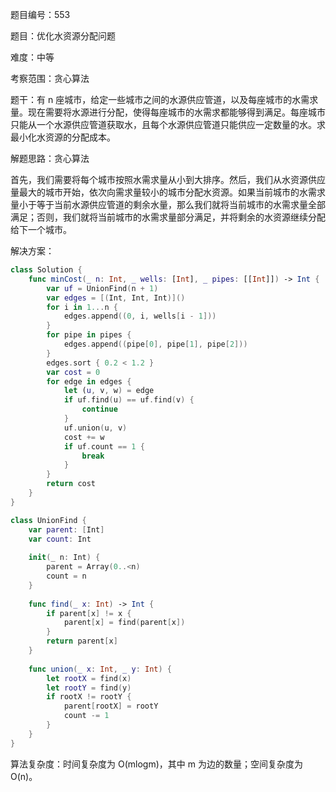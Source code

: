 题目编号：553

题目：优化水资源分配问题

难度：中等

考察范围：贪心算法

题干：有 n 座城市，给定一些城市之间的水源供应管道，以及每座城市的水需求量。现在需要将水源进行分配，使得每座城市的水需求都能够得到满足。每座城市只能从一个水源供应管道获取水，且每个水源供应管道只能供应一定数量的水。求最小化水资源的分配成本。

解题思路：贪心算法

首先，我们需要将每个城市按照水需求量从小到大排序。然后，我们从水资源供应量最大的城市开始，依次向需求量较小的城市分配水资源。如果当前城市的水需求量小于等于当前水源供应管道的剩余水量，那么我们就将当前城市的水需求量全部满足；否则，我们就将当前城市的水需求量部分满足，并将剩余的水资源继续分配给下一个城市。

解决方案：

```swift
class Solution {
    func minCost(_ n: Int, _ wells: [Int], _ pipes: [[Int]]) -> Int {
        var uf = UnionFind(n + 1)
        var edges = [(Int, Int, Int)]()
        for i in 1...n {
            edges.append((0, i, wells[i - 1]))
        }
        for pipe in pipes {
            edges.append((pipe[0], pipe[1], pipe[2]))
        }
        edges.sort { 0.2 < 1.2 }
        var cost = 0
        for edge in edges {
            let (u, v, w) = edge
            if uf.find(u) == uf.find(v) {
                continue
            }
            uf.union(u, v)
            cost += w
            if uf.count == 1 {
                break
            }
        }
        return cost
    }
}

class UnionFind {
    var parent: [Int]
    var count: Int
    
    init(_ n: Int) {
        parent = Array(0..<n)
        count = n
    }
    
    func find(_ x: Int) -> Int {
        if parent[x] != x {
            parent[x] = find(parent[x])
        }
        return parent[x]
    }
    
    func union(_ x: Int, _ y: Int) {
        let rootX = find(x)
        let rootY = find(y)
        if rootX != rootY {
            parent[rootX] = rootY
            count -= 1
        }
    }
}
```

算法复杂度：时间复杂度为 O(mlogm)，其中 m 为边的数量；空间复杂度为 O(n)。